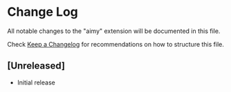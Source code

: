 # Change Log

All notable changes to the "aimy" extension will be documented in this file.

Check [Keep a Changelog](http://keepachangelog.com/) for recommendations on how to structure this file.

## [Unreleased]

- Initial release
